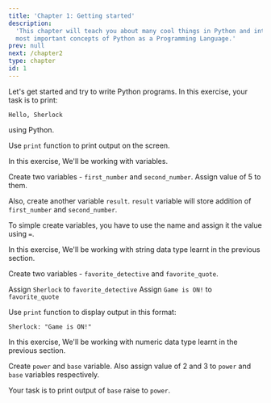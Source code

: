 ```yaml
---
title: 'Chapter 1: Getting started'
description:
  'This chapter will teach you about many cool things in Python and introduce you to the
  most important concepts of Python as a Programming Language.'
prev: null
next: /chapter2
type: chapter
id: 1
---
```


<exercise id="1" title="Introduction" type="slides">

<slides source="chapter1_01_introduction">
</slides>

</exercise>

<exercise id="2" title="Getting Started">

Let's get started and try to write Python programs. In this exercise, your task is to print:

```Hello, Sherlock```

using Python.

<codeblock id="01_03">

Use ```print``` function to print output on the screen.

</codeblock>

</exercise>

<exercise id="3" title="Variables" type="slides">

<slides source="chapter1_03_data_type_variable">
</slides>

</exercise>
<exercise id="4" title="Practice on Variables">

In this exercise, We'll be working with variables.

Create two variables - ```first_number``` and ```second_number```. Assign value of 5 to them.

Also, create another variable ```result```. ```result``` variable will store addition of ```first_number```
and ```second_number```.

<codeblock id="01_04">

To simple create variables, you have to use the name and assign it the value using ```=```.

</codeblock>

</exercise>
<exercise id="5" title="Data Types - String" type="slides">

<slides source="chapter1_05_basic_data_type">
</slides>

</exercise>
<exercise id="6" title="Practice on String">

In this exercise, We'll be working with string data type learnt in the previous section.

Create two variables - ```favorite_detective``` and ```favorite_quote```.

Assign ```Sherlock``` to ```favorite_detective```
Assign ```Game is ON!``` to ```favorite_quote```

Use ```print``` function to display output in this format:

```Sherlock: "Game is ON!"```

<codeblock id="01_06">


</codeblock>

</exercise>
<exercise id="7" title="Data Types - Numbers" type="slides">

<slides source="chapter1_07_basic_data_type">
</slides>

</exercise>
<exercise id="8" title="Practice on Numbers">

In this exercise, We'll be working with numeric data type learnt in the previous section.

Create ```power``` and ```base``` variable. 
Also assign value of 2 and 3 to ```power``` and ```base``` variables respectively.

Your task is to print output of ```base``` raise to ```power```.
<codeblock id="01_08">

</codeblock>

</exercise>